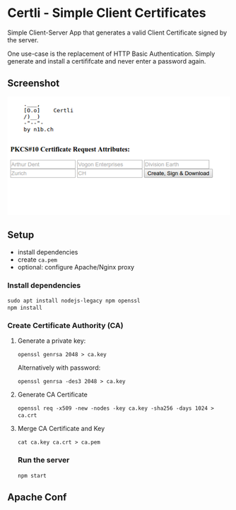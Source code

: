 # Certli - Simple Client Certificates

Simple Client-Server App that generates a valid Client Certificate signed by the server.

One use-case is the replacement of HTTP Basic Authentication. Simply generate and install a certififcate and never enter a password again.

## Screenshot
![Alt text](screenie.png?raw=true "Screenie")

## Setup
- install dependencies
- create `ca.pem`
- optional: configure Apache/Nginx proxy


### Install dependencies
```
sudo apt install nodejs-legacy npm openssl
npm install
```

### Create Certificate Authority (CA)

1. Generate a private key:
   ```
   openssl genrsa 2048 > ca.key
   ```
   
   Alternatively with password:
   ```
   openssl genrsa -des3 2048 > ca.key
   ```
   
2. Generate CA Certificate
   ```
   openssl req -x509 -new -nodes -key ca.key -sha256 -days 1024 > ca.crt
   ```
   
3. Merge CA Certificate and Key
   ```
   cat ca.key ca.crt > ca.pem
   ```
   
   ### Run the server
   ```
   npm start
   ```
   
## Apache Conf